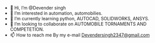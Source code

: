 - 👋 Hi, I’m @Devender singh 
- 👀 I’m interested in automation, automobilies.
- 🌱 I’m currently learning python, AUTOCAD, SOLIDWORKS, ANSYS.
- 💞️ I’m looking to collaborate on AUTOMOBILE TORNAMENTS AND COMPETETION.
- 📫 How to reach me By my e-mail Devendersingh2347@gmail.com
